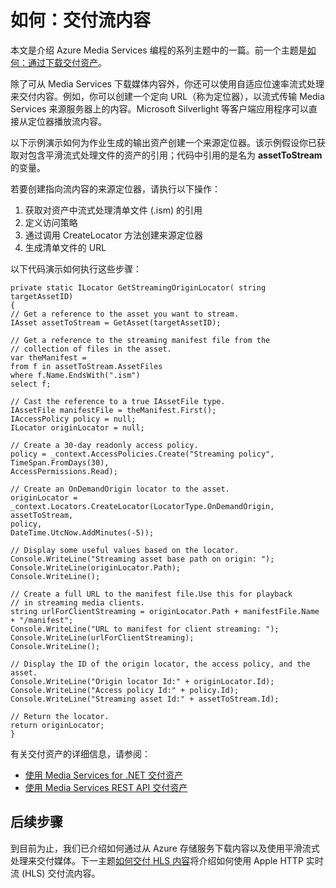<properties linkid="develop-media-services-how-to-guides-deliver-streaming-content" urlDisplayName="Deliver Streaming Content from Media Services" pageTitle="How to Deliver Streaming Content from Media Services a€“ Azure" metaKeywords="" description="Learn how to deliver streaming content from Media Services using a direct URL. Code samples are written in C# and use the Media Services SDK for .NET." metaCanonical="" disqusComments="1" umbracoNaviHide="0" title="How to: Deliver streaming content" authors="" />

如何：交付流内容
================

本文是介绍 Azure Media Services 编程的系列主题中的一篇。前一个主题是[如何：通过下载交付资产](http://go.microsoft.com/fwlink/?LinkID=301734&clcid=0x409)。

除了可从 Media Services 下载媒体内容外，你还可以使用自适应位速率流式处理来交付内容。例如，你可以创建一个定向 URL（称为定位器），以流式传输 Media Services 来源服务器上的内容。Microsoft Silverlight 等客户端应用程序可以直接从定位器播放流内容。

以下示例演示如何为作业生成的输出资产创建一个来源定位器。该示例假设你已获取对包含平滑流式处理文件的资产的引用；代码中引用的是名为 **assetToStream** 的变量。

若要创建指向流内容的来源定位器，请执行以下操作：

1.  获取对资产中流式处理清单文件 (.ism) 的引用
2.  定义访问策略
3.  通过调用 CreateLocator 方法创建来源定位器
4.  生成清单文件的 URL

以下代码演示如何执行这些步骤：

``` {}
private static ILocator GetStreamingOriginLocator( string targetAssetID)
{
// Get a reference to the asset you want to stream.
IAsset assetToStream = GetAsset(targetAssetID);

// Get a reference to the streaming manifest file from the  
// collection of files in the asset. 
var theManifest =
from f in assetToStream.AssetFiles
where f.Name.EndsWith(".ism")
select f;

// Cast the reference to a true IAssetFile type. 
IAssetFile manifestFile = theManifest.First();
IAccessPolicy policy = null;
ILocator originLocator = null;
            
// Create a 30-day readonly access policy. 
policy = _context.AccessPolicies.Create("Streaming policy",
TimeSpan.FromDays(30),
AccessPermissions.Read);

// Create an OnDemandOrigin locator to the asset. 
originLocator = _context.Locators.CreateLocator(LocatorType.OnDemandOrigin, assetToStream,
policy,
DateTime.UtcNow.AddMinutes(-5));
            
// Display some useful values based on the locator.
Console.WriteLine("Streaming asset base path on origin: ");
Console.WriteLine(originLocator.Path);
Console.WriteLine();
    
// Create a full URL to the manifest file.Use this for playback
// in streaming media clients. 
string urlForClientStreaming = originLocator.Path + manifestFile.Name + "/manifest";
Console.WriteLine("URL to manifest for client streaming: ");
Console.WriteLine(urlForClientStreaming);
Console.WriteLine();
    
// Display the ID of the origin locator, the access policy, and the asset.
Console.WriteLine("Origin locator Id:" + originLocator.Id);
Console.WriteLine("Access policy Id:" + policy.Id);
Console.WriteLine("Streaming asset Id:" + assetToStream.Id);

// Return the locator. 
return originLocator;
}
```

有关交付资产的详细信息，请参阅：

-   [使用 Media Services for .NET 交付资产](http://msdn.microsoft.com/zh-cn/library/jj129575.aspx)
-   [使用 Media Services REST API 交付资产](http://msdn.microsoft.com/zh-cn/library/jj129578.aspx)

后续步骤
--------

到目前为止，我们已介绍如何通过从 Azure 存储服务下载内容以及使用平滑流式处理来交付媒体。下一主题[如何交付 HLS 内容](http://go.microsoft.com/fwlink/?LinkId=301817)将介绍如何使用 Apple HTTP 实时流 (HLS) 交付流内容。

